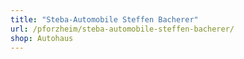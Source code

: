 ```yaml
---
title: "Steba-Automobile Steffen Bacherer"
url: /pforzheim/steba-automobile-steffen-bacherer/
shop: Autohaus
---
```

